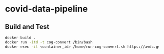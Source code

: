 # covid-data-pipeline

## Build and Test

```bash
docker build .
docker run -itd -t cog-convert /bin/bash
docker exec -it <container_id> /home/run-cog-convert.sh https://avdc.gsfc.nasa.gov/pub/data/satellite/Aura/OMI/V03/L3/OMNO2d_HR/OMNO2d_HRM/OMI_trno2_0.10x0.10_200410_Col3_V4.nc
```